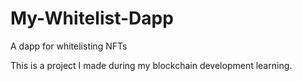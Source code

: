 # My-Whitelist-Dapp
A dapp for whitelisting NFTs

This is a project I made during my blockchain development learning.
